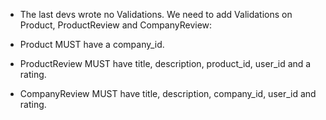 <!-- #### Modeling Practice

bundle

rake db:create db:migrate db:seed

Data model: Look at Schema

No need to create migrations or alter the schema.

###### Stories

- The last dev team left this app mid build. It is a review website for products and companies.

- Don't worry about Edit pages.

- The Authentication/Session controller is very basic with no password for authentication. Don't worry about this. It is there to add the current_user's ID to the review they are writing. -->

<!-- - We are missing some stuff for Companies and Products. There are Index pages but that is it. Add Show Pages for Companies and Products that link from their name in the index page in their respective table. Add the ability to create Companies and Products. -->

<!-- - A Product belongs to a Company but the resources are not nested. On the new product page the client wants a collection select of all of the companies in our database. There is a link to a new product page but it is missing the collection select and the 'products#create' action is empty. -->

<!-- - A CompanyReview is a join between a user and a company. Also has a title, a rating and a description. This is finished. -->

<!-- - A ProductReview is a join between a user and a product. Also has a title, a rating and a description. This is incomplete, it is missing routes, a controller, a view folder and views.

- There is a Reviews Index page that has tables of all of the ProductReviews and CompanyReviews. We need to add the User who wrote the review to the table. -->

<!-- - The last devs didn't add any associations to our models. We need to add them. Companies have products. Look at the Schema and try to decide what belongs to what. -->

- The last devs wrote no Validations. We need to add Validations on Product, ProductReview and CompanyReview:

-  Product MUST have a company_id.

-  ProductReview MUST have  title, description, product_id, user_id and a rating.

-  CompanyReview MUST have title, description, company_id,  user_id and   rating.
